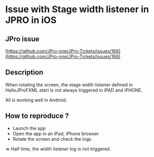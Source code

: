 # Issue with Stage width listener in JPRO in iOS

## JPro issue

[https://github.com/JPro-one/JPro-Tickets/issues/168](https://github.com/JPro-one/JPro-Tickets/issues/168)

## Description

When rotating the screen, the stage width listener defined in HelloJProFXML.start is not always triggered in iPAD and iPHONE. 

All is working well in Android. 


## How to reproduce ? 

- Launch the app 
- Open the app in an iPad, iPhone browser
- Rotate the screen and check the logs 

=> Half time, the width listener log is not triggered.
